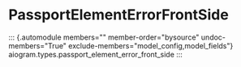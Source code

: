 # PassportElementErrorFrontSide

::: {.automodule members="" member-order="bysource" undoc-members="True" exclude-members="model_config,model_fields"}
aiogram.types.passport_element_error_front_side
:::
